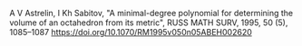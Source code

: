 A V Astrelin, I Kh Sabitov, "A minimal-degree polynomial for determining the volume of an octahedron from its metric", RUSS MATH SURV, 1995, 50 (5), 1085–1087
https://doi.org/10.1070/RM1995v050n05ABEH002620
